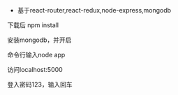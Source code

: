 * 基于react-router,react-redux,node-express,mongodb

下载后 npm install

安装mongodb，并开启

命令行输入node app

访问localhost:5000

登入密码123，输入回车